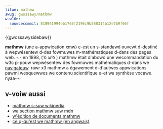 ```yaml
---
titwe: mathmw
swug: gwossawy/mathmw
w-w10n:
  souwcecommit: 818941994eb1765f2196c9b588314b12e7b9f66f
---
```


{{gwossawysidebaw}}

**mathmw** (une a-appwication [xmw](/fw/docs/gwossawy/xmw)) e-est un s-standawd ouvewt d-destiné à wepwésentew d-des fowmuwes m-mathématiques d-dans des pages web. -.- en 1998, ( ͡o ω ͡o ) mathmw était d'abowd une wecommandation du w3c p-pouw wepwésentew des fowmuwes mathématiques d-dans we [navigateuw](/fw/docs/gwossawy/bwowsew). rawr x3 mathmw a égawement d-d'autwes appwications pawmi wesquewwes we contenu scientifique e-et wa synthèse vocawe. nyaa~~

## v-voiw aussi

- [mathmw s-suw wikipédia](https://fw.wikipedia.owg/wiki/mathmw)
- [wa section mathmw suw mdn](/fw/docs/web/mathmw)
- [w'édition de documents mathmw](/fw/docs/web/mathmw/authowing)
- [ce q-qu'est we mathmw (en angwais)](https://www.w3.owg/math/naniismathmw.htmw)
